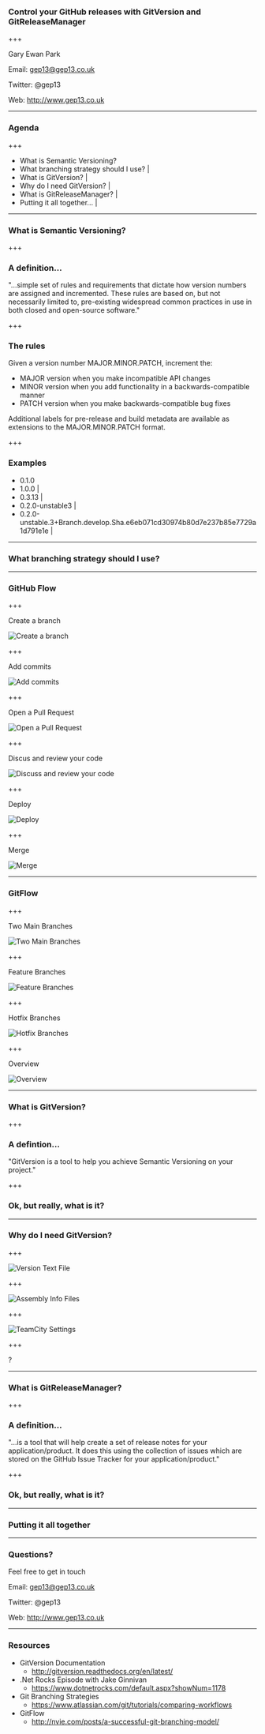### Control your GitHub releases with GitVersion and GitReleaseManager

+++

Gary Ewan Park

Email: gep13@gep13.co.uk

Twitter: @gep13

Web: http://www.gep13.co.uk

---

### Agenda

+++

- What is Semantic Versioning?
- What branching strategy should I use? |
- What is GitVersion? |
- Why do I need GitVersion?  |
- What is GitReleaseManager? |
- Putting it all together... |

---

### What is Semantic Versioning?

+++

### A definition...

"...simple set of rules and requirements that dictate how version numbers are assigned and incremented. These rules are based on, but not necessarily limited to, pre-existing widespread common practices in use in both closed and open-source software."

+++

### The rules

Given a version number MAJOR.MINOR.PATCH, increment the:

* MAJOR version when you make incompatible API changes
* MINOR version when you add functionality in a backwards-compatible manner
* PATCH version when you make backwards-compatible bug fixes

Additional labels for pre-release and build metadata are available as extensions to the MAJOR.MINOR.PATCH format.

+++

### Examples

- 0.1.0
- 1.0.0 |
- 0.3.13 |
- 0.2.0-unstable3  |
- 0.2.0-unstable.3+Branch.develop.Sha.e6eb071cd30974b80d7e237b85e7729a1d791e1e |

---

### What branching strategy should I use?

---

### GitHub Flow

+++

Create a branch

![Create a branch](assets/images/githubflow.png)

+++

Add commits

![Add commits](assets/images/githubflow_2.png)

+++

Open a Pull Request

![Open a Pull Request](assets/images/githubflow_3.png)

+++

Discus and review your code

![Discuss and review your code](assets/images/githubflow_4.png)

+++

Deploy

![Deploy](assets/images/githubflow_5.png)

+++

Merge

![Merge](assets/images/githubflow_6.png)

---

### GitFlow

+++

Two Main Branches

![Two Main Branches](assets/images/gitflow_4.png)

+++

Feature Branches

![Feature Branches](assets/images/gitflow_2.png)

+++

Hotfix Branches

![Hotfix Branches](assets/images/gitflow_3.png)

+++

Overview

![Overview](assets/images/gitflow.png)

---

### What is GitVersion?

+++

### A defintion...

"GitVersion is a tool to help you achieve Semantic Versioning on your project."

+++

### Ok, but really, what is it?

---

### Why do I need GitVersion?

+++

![Version Text File](assets/images/textfile.png)

+++

![Assembly Info Files](assets/images/assemblyinfo.png)

+++

![TeamCity Settings](assets/images/teamcitysetting.png)

+++

?

---

### What is GitReleaseManager?

+++

### A definition...

"...is a tool that will help create a set of release notes for your application/product. It does this using the collection of issues which are stored on the GitHub Issue Tracker for your application/product."

+++

### Ok, but really, what is it?

---

### Putting it all together

---

### Questions?

Feel free to get in touch

Email: gep13@gep13.co.uk

Twitter: @gep13

Web: http://www.gep13.co.uk

---

### Resources

* GitVersion Documentation
  * http://gitversion.readthedocs.org/en/latest/
* .Net Rocks Episode with Jake Ginnivan
  * https://www.dotnetrocks.com/default.aspx?showNum=1178
* Git Branching Strategies
  * https://www.atlassian.com/git/tutorials/comparing-workflows
* GitFlow
  * http://nvie.com/posts/a-successful-git-branching-model/

